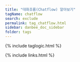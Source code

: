 ```yaml
---
title: "대화흐름(Chatflow) 알아보기"
tagName: chatflow
search: exclude
permalink: tag_chatflow.html
sidebar: danbee_doc_sidebar
folder: tags
---
```

{% include taglogic.html %}

{% include links.html %}
